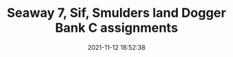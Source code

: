 ---
"title": "Seaway 7, Sif, Smulders land Dogger Bank C assignments"
"date": "2021-11-12 18:52:38"
"feed_name": "OFFSHOREMAG"
"feed_website": "https://www.offshore-mag.com/"
"feed_rss": "https://www.offshore-mag.com/__rss/website-scheduled-content.xml?input=%7B%22sectionAlias%22%3A%22home%22%7D"
"link": "https://www.offshore-mag.com/renewable-energy/article/14213945/seaway-7-sif-smulders-land-dogger-bank-c-assignments"
"source": "None"
"file": "_posts/2021-1-1-1d4bde568fb71d8eb5893062f8234c3c5f28f6af.md"
"accident": "0"
"drilling": "0"
"dead": "0"
"injured": "0"
"arrested": "0"
"place": "unknown place"
"where": "unknown site"
"causes": "unknown"
"place_uri": "unknown place"
---